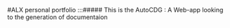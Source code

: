 #ALX personal portfolio :::#####
This is the AutoCDG :
A Web-app looking to the generation of documentaion 

